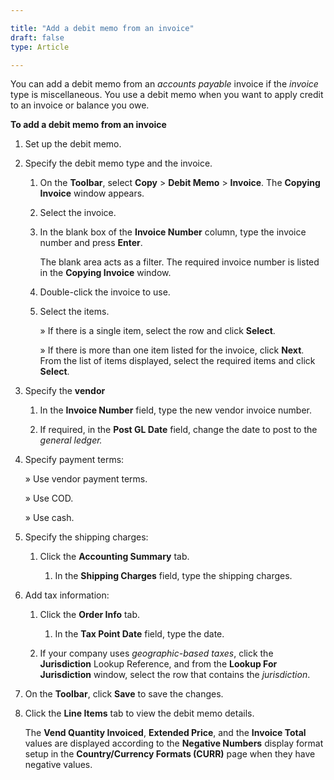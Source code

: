 ```yaml
---  

title: "Add a debit memo from an invoice"  
draft: false 
type: Article

---
```


You can add a debit memo from an *accounts payable* invoice if the *invoice* type is miscellaneous. You use a debit memo when you want to apply credit to an invoice or balance you owe.

**To add a debit memo from an invoice**

1.  Set up the debit memo.

2.  Specify the debit memo type and the invoice.

    1.  On the **Toolbar**, select **Copy** > **Debit Memo** > **Invoice**. The **Copying Invoice** window appears.

    2.  Select the invoice.

    3.  In the blank box of the **Invoice Number** column, type the invoice number and press **Enter**.

        The blank area acts as a filter. The required invoice number is listed in the **Copying Invoice** window.

    4.  Double-click the invoice to use.

    5.  Select the items.

        » If there is a single item, select the row and click **Select**.

        » If there is more than one item listed for the invoice, click **Next**. From the list of items displayed, select the required items and click **Select**.

3.  Specify the **vendor**

    1.  In the **Invoice Number** field, type the new vendor invoice number.

    2.  If required, in the **Post GL Date** field, change the date to post to the *general ledger.*

4.  Specify payment terms:

    » Use vendor payment terms.

    » Use COD.

    » Use cash.

5.  Specify the shipping charges:

    1.  Click the **Accounting Summary** tab.

        1.  In the **Shipping Charges** field, type the shipping charges.

6.  Add tax information:

    1.  Click the **Order Info** tab.

        1.  In the **Tax Point Date** field, type the date.

    2.  If your company uses *geographic-based taxes*, click the **Jurisdiction** Lookup Reference, and from the **Lookup For Jurisdiction** window, select the row that contains the *jurisdiction*.

7.  On the **Toolbar**, click **Save** to save the changes.

8.  Click the **Line Items** tab to view the debit memo details.

    The **Vend Quantity Invoiced**, **Extended Price**, and the **Invoice Total** values are displayed according to the **Negative Numbers** display format setup in the **Country/Currency Formats (CURR)** page when they have negative values.
